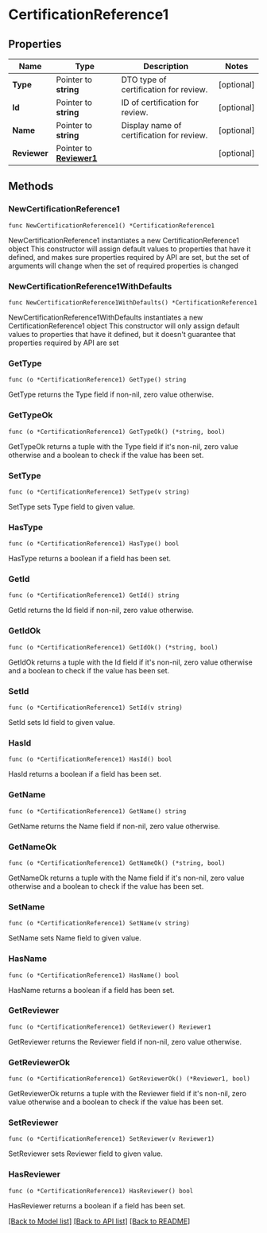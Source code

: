 # CertificationReference1

## Properties

Name | Type | Description | Notes
------------ | ------------- | ------------- | -------------
**Type** | Pointer to **string** | DTO type of certification for review. | [optional] 
**Id** | Pointer to **string** | ID of certification for review. | [optional] 
**Name** | Pointer to **string** | Display name of certification for review. | [optional] 
**Reviewer** | Pointer to [**Reviewer1**](Reviewer1.md) |  | [optional] 

## Methods

### NewCertificationReference1

`func NewCertificationReference1() *CertificationReference1`

NewCertificationReference1 instantiates a new CertificationReference1 object
This constructor will assign default values to properties that have it defined,
and makes sure properties required by API are set, but the set of arguments
will change when the set of required properties is changed

### NewCertificationReference1WithDefaults

`func NewCertificationReference1WithDefaults() *CertificationReference1`

NewCertificationReference1WithDefaults instantiates a new CertificationReference1 object
This constructor will only assign default values to properties that have it defined,
but it doesn't guarantee that properties required by API are set

### GetType

`func (o *CertificationReference1) GetType() string`

GetType returns the Type field if non-nil, zero value otherwise.

### GetTypeOk

`func (o *CertificationReference1) GetTypeOk() (*string, bool)`

GetTypeOk returns a tuple with the Type field if it's non-nil, zero value otherwise
and a boolean to check if the value has been set.

### SetType

`func (o *CertificationReference1) SetType(v string)`

SetType sets Type field to given value.

### HasType

`func (o *CertificationReference1) HasType() bool`

HasType returns a boolean if a field has been set.

### GetId

`func (o *CertificationReference1) GetId() string`

GetId returns the Id field if non-nil, zero value otherwise.

### GetIdOk

`func (o *CertificationReference1) GetIdOk() (*string, bool)`

GetIdOk returns a tuple with the Id field if it's non-nil, zero value otherwise
and a boolean to check if the value has been set.

### SetId

`func (o *CertificationReference1) SetId(v string)`

SetId sets Id field to given value.

### HasId

`func (o *CertificationReference1) HasId() bool`

HasId returns a boolean if a field has been set.

### GetName

`func (o *CertificationReference1) GetName() string`

GetName returns the Name field if non-nil, zero value otherwise.

### GetNameOk

`func (o *CertificationReference1) GetNameOk() (*string, bool)`

GetNameOk returns a tuple with the Name field if it's non-nil, zero value otherwise
and a boolean to check if the value has been set.

### SetName

`func (o *CertificationReference1) SetName(v string)`

SetName sets Name field to given value.

### HasName

`func (o *CertificationReference1) HasName() bool`

HasName returns a boolean if a field has been set.

### GetReviewer

`func (o *CertificationReference1) GetReviewer() Reviewer1`

GetReviewer returns the Reviewer field if non-nil, zero value otherwise.

### GetReviewerOk

`func (o *CertificationReference1) GetReviewerOk() (*Reviewer1, bool)`

GetReviewerOk returns a tuple with the Reviewer field if it's non-nil, zero value otherwise
and a boolean to check if the value has been set.

### SetReviewer

`func (o *CertificationReference1) SetReviewer(v Reviewer1)`

SetReviewer sets Reviewer field to given value.

### HasReviewer

`func (o *CertificationReference1) HasReviewer() bool`

HasReviewer returns a boolean if a field has been set.


[[Back to Model list]](../README.md#documentation-for-models) [[Back to API list]](../README.md#documentation-for-api-endpoints) [[Back to README]](../README.md)


